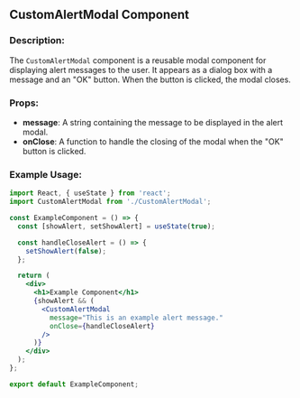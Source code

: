 ## CustomAlertModal Component

### Description:
The `CustomAlertModal` component is a reusable modal component for displaying alert messages to the user. It appears as a dialog box with a message and an "OK" button. When the button is clicked, the modal closes.

### Props:
- **message**: A string containing the message to be displayed in the alert modal.
- **onClose**: A function to handle the closing of the modal when the "OK" button is clicked.

### Example Usage:
```jsx
import React, { useState } from 'react';
import CustomAlertModal from './CustomAlertModal';

const ExampleComponent = () => {
  const [showAlert, setShowAlert] = useState(true);

  const handleCloseAlert = () => {
    setShowAlert(false);
  };

  return (
    <div>
      <h1>Example Component</h1>
      {showAlert && (
        <CustomAlertModal 
          message="This is an example alert message." 
          onClose={handleCloseAlert} 
        />
      )}
    </div>
  );
};

export default ExampleComponent;
